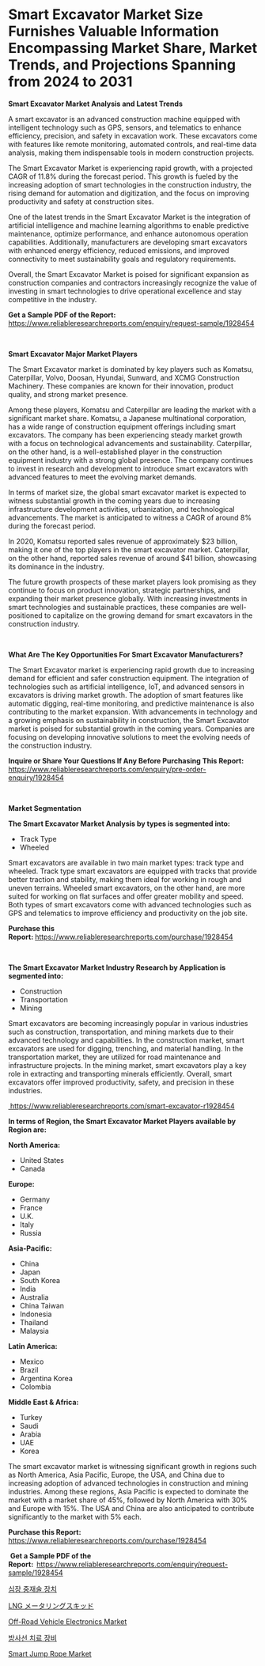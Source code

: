 <p><h1>Smart Excavator Market Size Furnishes Valuable Information Encompassing Market Share, Market Trends, and Projections Spanning from 2024 to 2031</h1></p><p><strong>Smart Excavator Market Analysis and Latest Trends</strong></p>
<p><p>A smart excavator is an advanced construction machine equipped with intelligent technology such as GPS, sensors, and telematics to enhance efficiency, precision, and safety in excavation work. These excavators come with features like remote monitoring, automated controls, and real-time data analysis, making them indispensable tools in modern construction projects.</p><p>The Smart Excavator Market is experiencing rapid growth, with a projected CAGR of 11.8% during the forecast period. This growth is fueled by the increasing adoption of smart technologies in the construction industry, the rising demand for automation and digitization, and the focus on improving productivity and safety at construction sites.</p><p>One of the latest trends in the Smart Excavator Market is the integration of artificial intelligence and machine learning algorithms to enable predictive maintenance, optimize performance, and enhance autonomous operation capabilities. Additionally, manufacturers are developing smart excavators with enhanced energy efficiency, reduced emissions, and improved connectivity to meet sustainability goals and regulatory requirements.</p><p>Overall, the Smart Excavator Market is poised for significant expansion as construction companies and contractors increasingly recognize the value of investing in smart technologies to drive operational excellence and stay competitive in the industry.</p></p>
<p><strong>Get a Sample PDF of the Report:&nbsp;</strong> <a href="https://www.reliableresearchreports.com/enquiry/request-sample/1928454">https://www.reliableresearchreports.com/enquiry/request-sample/1928454</a></p>
<p>&nbsp;</p>
<p><strong>Smart Excavator Major Market Players</strong></p>
<p><p>The Smart Excavator market is dominated by key players such as Komatsu, Caterpillar, Volvo, Doosan, Hyundai, Sunward, and XCMG Construction Machinery. These companies are known for their innovation, product quality, and strong market presence.</p><p>Among these players, Komatsu and Caterpillar are leading the market with a significant market share. Komatsu, a Japanese multinational corporation, has a wide range of construction equipment offerings including smart excavators. The company has been experiencing steady market growth with a focus on technological advancements and sustainability. Caterpillar, on the other hand, is a well-established player in the construction equipment industry with a strong global presence. The company continues to invest in research and development to introduce smart excavators with advanced features to meet the evolving market demands.</p><p>In terms of market size, the global smart excavator market is expected to witness substantial growth in the coming years due to increasing infrastructure development activities, urbanization, and technological advancements. The market is anticipated to witness a CAGR of around 8% during the forecast period.</p><p>In 2020, Komatsu reported sales revenue of approximately $23 billion, making it one of the top players in the smart excavator market. Caterpillar, on the other hand, reported sales revenue of around $41 billion, showcasing its dominance in the industry.</p><p>The future growth prospects of these market players look promising as they continue to focus on product innovation, strategic partnerships, and expanding their market presence globally. With increasing investments in smart technologies and sustainable practices, these companies are well-positioned to capitalize on the growing demand for smart excavators in the construction industry.</p></p>
<p>&nbsp;</p>
<p><strong>What Are The Key Opportunities For Smart Excavator Manufacturers?</strong></p>
<p><p>The Smart Excavator market is experiencing rapid growth due to increasing demand for efficient and safer construction equipment. The integration of technologies such as artificial intelligence, IoT, and advanced sensors in excavators is driving market growth. The adoption of smart features like automatic digging, real-time monitoring, and predictive maintenance is also contributing to the market expansion. With advancements in technology and a growing emphasis on sustainability in construction, the Smart Excavator market is poised for substantial growth in the coming years. Companies are focusing on developing innovative solutions to meet the evolving needs of the construction industry.</p></p>
<p><strong>Inquire or Share Your Questions If Any Before Purchasing This Report:</strong> <a href="https://www.reliableresearchreports.com/enquiry/pre-order-enquiry/1928454">https://www.reliableresearchreports.com/enquiry/pre-order-enquiry/1928454</a></p>
<p>&nbsp;</p>
<p><strong>Market Segmentation</strong></p>
<p><strong>The Smart Excavator Market Analysis by types is segmented into:</strong></p>
<p><ul><li>Track Type</li><li>Wheeled</li></ul></p>
<p><p>Smart excavators are available in two main market types: track type and wheeled. Track type smart excavators are equipped with tracks that provide better traction and stability, making them ideal for working in rough and uneven terrains. Wheeled smart excavators, on the other hand, are more suited for working on flat surfaces and offer greater mobility and speed. Both types of smart excavators come with advanced technologies such as GPS and telematics to improve efficiency and productivity on the job site.</p></p>
<p><strong>Purchase this Report:&nbsp;</strong><a href="https://www.reliableresearchreports.com/purchase/1928454">https://www.reliableresearchreports.com/purchase/1928454</a></p>
<p>&nbsp;</p>
<p><strong>The Smart Excavator Market Industry Research by Application is segmented into:</strong></p>
<p><ul><li>Construction</li><li>Transportation</li><li>Mining</li></ul></p>
<p><p>Smart excavators are becoming increasingly popular in various industries such as construction, transportation, and mining markets due to their advanced technology and capabilities. In the construction market, smart excavators are used for digging, trenching, and material handling. In the transportation market, they are utilized for road maintenance and infrastructure projects. In the mining market, smart excavators play a key role in extracting and transporting minerals efficiently. Overall, smart excavators offer improved productivity, safety, and precision in these industries.</p></p>
<p><a href="https://www.reliableresearchreports.com/smart-excavator-r1928454">&nbsp;https://www.reliableresearchreports.com/smart-excavator-r1928454</a></p>
<p><strong>In terms of Region, the Smart Excavator Market Players available by Region are:</strong></p>
<p>
    <p> <strong> North America: </strong>
        <ul>
            <li>United States</li>
            <li>Canada</li>
        </ul>
        </p> 
    <p> <strong> Europe: </strong>
        <ul>
            <li>Germany</li>
            <li>France</li>
            <li>U.K.</li>
            <li>Italy</li>
            <li>Russia</li>
        </ul>
        </p> 
    <p> <strong> Asia-Pacific: </strong>
        <ul>
            <li>China</li>
            <li>Japan</li>
            <li>South Korea</li>
            <li>India</li>
            <li>Australia</li>
            <li>China Taiwan</li>
            <li>Indonesia</li>
            <li>Thailand</li>
            <li>Malaysia</li>
        </ul>
        </p> 
    <p> <strong> Latin America: </strong>
        <ul>
            <li>Mexico</li>
            <li>Brazil</li>
            <li>Argentina Korea</li>
            <li>Colombia</li>
        </ul>
        </p> 
    <p> <strong> Middle East & Africa: </strong>
        <ul>
            <li>Turkey</li>
            <li>Saudi</li>
            <li>Arabia</li>
            <li>UAE</li>
            <li>Korea</li>
        </ul>
    </p>
    </p>
<p><p>The smart excavator market is witnessing significant growth in regions such as North America, Asia Pacific, Europe, the USA, and China due to increasing adoption of advanced technologies in construction and mining industries. Among these regions, Asia Pacific is expected to dominate the market with a market share of 45%, followed by North America with 30% and Europe with 15%. The USA and China are also anticipated to contribute significantly to the market with 5% each.</p></p>
<p><strong>Purchase this Report: </strong><a href="https://www.reliableresearchreports.com/purchase/1928454">https://www.reliableresearchreports.com/purchase/1928454</a></p>
<p>&nbsp;<strong>Get a Sample PDF of the Report:&nbsp;&nbsp;</strong><a href="https://www.reliableresearchreports.com/enquiry/request-sample/1928454">https://www.reliableresearchreports.com/enquiry/request-sample/1928454</a></p>
<p><strong></strong></p>
<p><p><a href="https://github.com/regina00882/Market-Research-Report-List-1/blob/main/1300874125678.md">심장 중재술 장치</a></p><p><a href="https://github.com/deonnorth8/Market-Research-Report-List-1/blob/main/5816172116945.md">LNG メータリングスキッド</a></p><p><a href="https://github.com/phuonganhit041011/Market-Research-Report-List-1/blob/main/off-road-vehicle-electronics-market.md">Off-Road Vehicle Electronics Market</a></p><p><a href="https://github.com/brainlyez1/Market-Research-Report-List-1/blob/main/7099279125677.md">방사선 치료 장비</a></p><p><a href="https://github.com/nhteumcc68/Market-Research-Report-List-1/blob/main/smart-jump-rope-market.md">Smart Jump Rope Market</a></p></p>